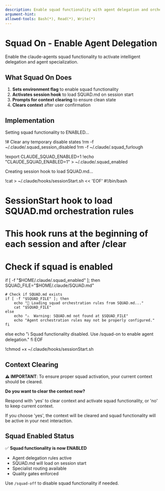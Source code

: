 ```yaml
---
description: Enable squad functionality with agent delegation and orchestration
argument-hint:
allowed-tools: Bash(*), Read(*), Write(*)
---
```


# Squad On - Enable Agent Delegation

Enable the claude-agents squad functionality to activate intelligent delegation and agent specialization.

## What Squad On Does

1. **Sets environment flag** to enable squad functionality
2. **Activates session hook** to load SQUAD.md on session start
3. **Prompts for context clearing** to ensure clean state
4. **Clears context** after user confirmation

## Implementation

Setting squad functionality to ENABLED...

!# Clear any temporary disable states
!rm -f ~/.claude/.squad_session_disabled
!rm -f ~/.claude/.squad_furlough

!export CLAUDE_SQUAD_ENABLED=1
!echo "CLAUDE_SQUAD_ENABLED=1" > ~/.claude/.squad_enabled

Creating session hook to load SQUAD.md...

!cat > ~/.claude/hooks/sessionStart.sh << 'EOF'
#!/bin/bash

# SessionStart hook to load SQUAD.md orchestration rules
# This hook runs at the beginning of each session and after /clear

# Check if squad is enabled
if [ -f "$HOME/.claude/.squad_enabled" ]; then
    SQUAD_FILE="$HOME/.claude/SQUAD.md"

    # Check if SQUAD.md exists
    if [ -f "$SQUAD_FILE" ]; then
        echo "🤖 Loading squad orchestration rules from SQUAD.md..."
        cat "$SQUAD_FILE"
    else
        echo "⚠️  Warning: SQUAD.md not found at $SQUAD_FILE"
        echo "Agent orchestration rules may not be properly configured."
    fi
else
    echo "ℹ️  Squad functionality disabled. Use /squad-on to enable agent delegation."
fi
EOF

!chmod +x ~/.claude/hooks/sessionStart.sh

## Context Clearing

**⚠️ IMPORTANT**: To ensure proper squad activation, your current context should be cleared.

**Do you want to clear the context now?**

Respond with 'yes' to clear context and activate squad functionality, or 'no' to keep current context.

If you choose 'yes', the context will be cleared and squad functionality will be active in your next interaction.

## Squad Enabled Status

✅ **Squad functionality is now ENABLED**

- Agent delegation rules active
- SQUAD.md will load on session start
- Specialist routing available
- Quality gates enforced

Use `/squad-off` to disable squad functionality if needed.